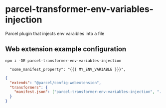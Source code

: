 # parcel-transformer-env-variables-injection

Parcel plugin that injects env varaibles into a file

## Web extension example configuration

```
npm i -DE parcel-transformer-env-variables-injection
```

```
  "some_manifest_property": "{{{ MY_ENV_VARIABLE }}}",
```

```json
{
  "extends": "@parcel/config-webextension",
  "transformers": {
    "manifest.json": ["parcel-transformer-env-variables-injection", "..."]
  }
}
```
